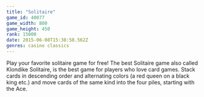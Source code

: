 ```yaml
---
title: "Solitaire"
game_id: 40077
game_width: 800
game_height: 450
rank: 15000
date: 2015-06-08T15:38:58.562Z
genres: casino classics
---
```

Play your favorite solitaire game for free! The best Solitaire game also called Klondike Solitaire, is the best game for players who love card games. 
Stack cards in descending order and alternating colors (a red queen on a black king etc.) and move cards of the same kind into the four piles, starting with the Ace.